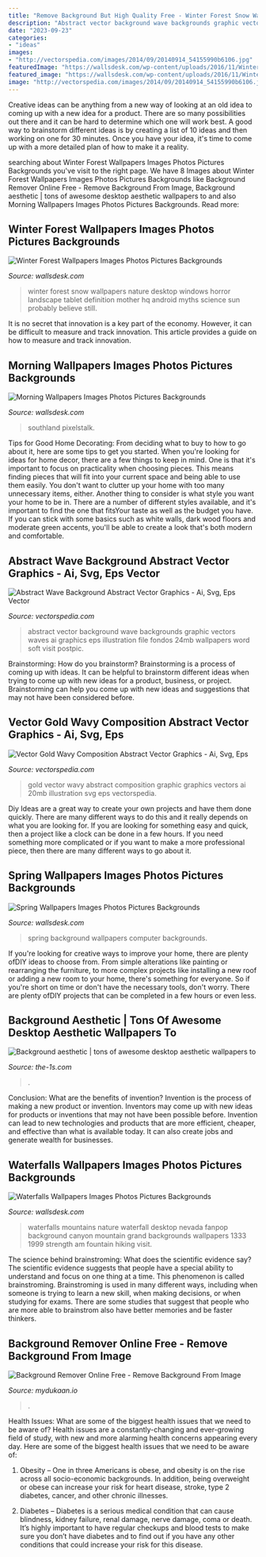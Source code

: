 ```yaml
---
title: "Remove Background But High Quality Free - Winter Forest Snow Wallpapers Nature Desktop Windows Horror Landscape Tablet Definition Mother Hq Android Myths Science Sun Probably Believe Still"
description: "Abstract vector background wave backgrounds graphic vectors waves ai graphics eps illustration file fondos 24mb wallpapers word soft visit postpic"
date: "2023-09-23"
categories:
- "ideas"
images:
- "http://vectorspedia.com/images/2014/09/20140914_54155990b6106.jpg"
featuredImage: "https://wallsdesk.com/wp-content/uploads/2016/11/Winter-Forest-Wallpapers-HQ.jpg"
featured_image: "https://wallsdesk.com/wp-content/uploads/2016/11/Winter-Forest-Wallpapers-HQ.jpg"
image: "http://vectorspedia.com/images/2014/09/20140914_54155990b6106.jpg"
---
```



Creative ideas can be anything from a new way of looking at an old idea to coming up with a new idea for a product. There are so many possibilities out there and it can be hard to determine which one will work best. A good way to brainstorm different ideas is by creating a list of 10 ideas and then working on one for 30 minutes. Once you have your idea, it's time to come up with a more detailed plan of how to make it a reality.

	

		
searching about Winter Forest Wallpapers Images Photos Pictures Backgrounds you've visit to the right page. We have 8 Images about Winter Forest Wallpapers Images Photos Pictures Backgrounds like Background Remover Online Free - Remove Background From Image, Background aesthetic | tons of awesome desktop aesthetic wallpapers to and also Morning Wallpapers Images Photos Pictures Backgrounds. Read more:
		
    
## Winter Forest Wallpapers Images Photos Pictures Backgrounds

<img loading=lazy src="https://wallsdesk.com/wp-content/uploads/2016/11/Winter-Forest-Wallpapers-HQ.jpg" onerror="this.onerror=null;this.src='https://tse3.mm.bing.net/th?id=OIP.fnMrRMZ-i_jWrzSuyyB_zgHaEK&amp;pid=15.1';" alt="Winter Forest Wallpapers Images Photos Pictures Backgrounds">

_Source: wallsdesk.com_

>winter forest snow wallpapers nature desktop windows horror landscape tablet definition mother hq android myths science sun probably believe still. 

	

It is no secret that innovation is a key part of the economy. However, it can be difficult to measure and track innovation. This article provides a guide on how to measure and track innovation.

    
## Morning Wallpapers Images Photos Pictures Backgrounds

<img loading=lazy src="https://wallsdesk.com/wp-content/uploads/2016/11/Morning-High-Quality-Wallpapers.jpg" onerror="this.onerror=null;this.src='https://tse3.mm.bing.net/th?id=OIP.X_jkW_bYGp1yNxcybOpGawHaEK&amp;pid=15.1';" alt="Morning Wallpapers Images Photos Pictures Backgrounds">

_Source: wallsdesk.com_

>southland pixelstalk. 

	

Tips for Good Home Decorating: From deciding what to buy to how to go about it, here are some tips to get you started.
When you're looking for ideas for home decor, there are a few things to keep in mind. One is that it's important to focus on practicality when choosing pieces. This means finding pieces that will fit into your current space and being able to use them easily. You don't want to clutter up your home with too many unnecessary items, either. Another thing to consider is what style you want your home to be in. There are a number of different styles available, and it's important to find the one that fitsYour taste as well as the budget you have. If you can stick with some basics such as white walls, dark wood floors and moderate green accents, you'll be able to create a look that's both modern and comfortable.

    
## Abstract Wave Background Abstract Vector Graphics - Ai, Svg, Eps Vector

<img loading=lazy src="http://vectorspedia.com/images/2014/09/20140914_54155990b6106.jpg" onerror="this.onerror=null;this.src='https://tse1.mm.bing.net/th?id=OIP.BhZ3QX49768blH7V9HshpgHaHN&amp;pid=15.1';" alt="Abstract Wave Background Abstract Vector Graphics - Ai, Svg, Eps Vector">

_Source: vectorspedia.com_

>abstract vector background wave backgrounds graphic vectors waves ai graphics eps illustration file fondos 24mb wallpapers word soft visit postpic. 

	

Brainstorming: How do you brainstorm?
Brainstorming is a process of coming up with ideas. It can be helpful to brainstorm different ideas when trying to come up with new ideas for a product, business, or project. Brainstorming can help you come up with new ideas and suggestions that may not have been considered before.

    
## Vector Gold Wavy Composition Abstract Vector Graphics - Ai, Svg, Eps

<img loading=lazy src="https://vectorspedia.com/images/2014/09/20140927_5426a873b59f9.jpg" onerror="this.onerror=null;this.src='https://tse3.mm.bing.net/th?id=OIP.uTW2PToS5Me4x_Wu3JUikQHaFA&amp;pid=15.1';" alt="Vector Gold Wavy Composition Abstract Vector Graphics - Ai, Svg, Eps">

_Source: vectorspedia.com_

>gold vector wavy abstract composition graphic graphics vectors ai 20mb illustration svg eps vectorspedia. 

	

Diy Ideas are a great way to create your own projects and have them done quickly. There are many different ways to do this and it really depends on what you are looking for. If you are looking for something easy and quick, then a project like a clock can be done in a few hours. If you need something more complicated or if you want to make a more professional piece, then there are many different ways to go about it.

    
## Spring Wallpapers Images Photos Pictures Backgrounds

<img loading=lazy src="https://wallsdesk.com/wp-content/uploads/2016/11/Spring-HD-Background-.jpg" onerror="this.onerror=null;this.src='https://tse1.mm.bing.net/th?id=OIP.1iD2jeBwQ4XBqfjJ9mzsfAHaEK&amp;pid=15.1';" alt="Spring Wallpapers Images Photos Pictures Backgrounds">

_Source: wallsdesk.com_

>spring background wallpapers computer backgrounds. 

	

If you're looking for creative ways to improve your home, there are plenty ofDIY ideas to choose from. From simple alterations like painting or rearranging the furniture, to more complex projects like installing a new roof or adding a new room to your home, there's something for everyone. So if you're short on time or don't have the necessary tools, don't worry. There are plenty ofDIY projects that can be completed in a few hours or even less.

    
## Background Aesthetic | Tons Of Awesome Desktop Aesthetic Wallpapers To

<img loading=lazy src="https://the-1s.com/ikfd/-ew4kAancF_xz9NHa620-QHaLL.jpg" onerror="this.onerror=null;this.src='https://tse3.mm.bing.net/th?id=OIP.ox6f2YfucGs3ulmC5PJ1awAAAA&amp;pid=15.1';" alt="Background aesthetic | tons of awesome desktop aesthetic wallpapers to">

_Source: the-1s.com_

>. 

	

Conclusion: What are the benefits of invention?
Invention is the process of making a new product or invention. Inventors may come up with new ideas for products or inventions that may not have been possible before. Invention can lead to new technologies and products that are more efficient, cheaper, and effective than what is available today. It can also create jobs and generate wealth for businesses.

    
## Waterfalls Wallpapers Images Photos Pictures Backgrounds

<img loading=lazy src="https://wallsdesk.com/wp-content/uploads/2016/05/Waterfalls-mountains-and-waterfalls.jpg" onerror="this.onerror=null;this.src='https://tse1.mm.bing.net/th?id=OIP.KFl0y9LUI0E-o-7gRf3MlwHaE8&amp;pid=15.1';" alt="Waterfalls Wallpapers Images Photos Pictures Backgrounds">

_Source: wallsdesk.com_

>waterfalls mountains nature waterfall desktop nevada fanpop background canyon mountain grand backgrounds wallpapers 1333 1999 strength am fountain hiking visit. 

	

The science behind brainstroming: What does the scientific evidence say?
The scientific evidence suggests that people have a special ability to understand and focus on one thing at a time. This phenomenon is called brainstroming. Brainstroming is used in many different ways, including when someone is trying to learn a new skill, when making decisions, or when studying for exams. There are some studies that suggest that people who are more able to brainstrom also have better memories and be faster thinkers.

    
## Background Remover Online Free - Remove Background From Image

<img loading=lazy src="https://mydukaan.io/_next/static/images/BG14-a1ce02e7ed7324269234381d3801a2f8.jpg" onerror="this.onerror=null;this.src='https://tse1.mm.bing.net/th?id=OIP.8yVNilrUMnzFfuWm5xVqlgHaHa&amp;pid=15.1';" alt="Background Remover Online Free - Remove Background From Image">

_Source: mydukaan.io_

>. 

	

Health Issues: What are some of the biggest health issues that we need to be aware of?
Health issues are a constantly-changing and ever-growing field of study, with new and more alarming health concerns appearing every day. Here are some of the biggest health issues that we need to be aware of:
1. Obesity – One in three Americans is obese, and obesity is on the rise across all socio-economic backgrounds. In addition, being overweight or obese can increase your risk for heart disease, stroke, type 2 diabetes, cancer, and other chronic illnesses.

2. Diabetes – Diabetes is a serious medical condition that can cause blindness, kidney failure, renal damage, nerve damage, coma or death. It’s highly important to have regular checkups and blood tests to make sure you don’t have diabetes and to find out if you have any other conditions that could increase your risk for this disease.


